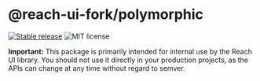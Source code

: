 # @reach-ui-fork/polymorphic

[![Stable release](https://img.shields.io/npm/v/@reach-ui-fork/polymorphic.svg)](https://npm.im/@reach-ui-fork/polymorphic) ![MIT license](https://badgen.now.sh/badge/license/MIT)

**Important:** This package is primarily intended for internal use by the Reach UI library. You should not use it directly in your production projects, as the APIs can change at any time without regard to semver.
